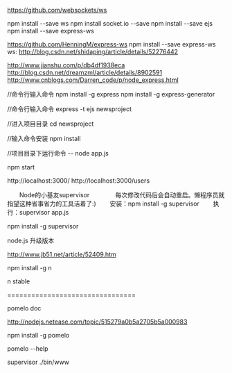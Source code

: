 https://github.com/websockets/ws


npm install --save ws
npm install socket.io --save
npm install --save ejs
npm install --save express-ws


https://github.com/HenningM/express-ws
npm install --save express-ws
ws:
http://blog.csdn.net/shidaping/article/details/52276442

http://www.jianshu.com/p/db4df1938eca
http://blog.csdn.net/dreamzml/article/details/8902591
http://www.cnblogs.com/Darren_code/p/node_express.html




//命令行输入命令
    npm install -g express
    npm install -g express-generator


//命令行输入命令
        express -t ejs newsproject


//进入项目目录
        cd newsproject

//输入命令安装
        npm install

//项目目录下运行命令
        -- node app.js

npm start


http://localhost:3000/
http://localhost:3000/users






　　Node的小基友supervisor　　
　　每次修改代码后会自动重启。懒程序员就指望这种省事省力的工具活着了:)
　　安装：npm install -g supervisor
　　执行：supervisor app.js


npm install -g supervisor





node.js 升级版本

http://www.jb51.net/article/52409.htm

npm install -g n

n stable


================================

pomelo doc

http://nodejs.netease.com/topic/515279a0b5a2705b5a000983


npm install -g pomelo

pomelo --help


<!-- 开发时用 ==================================================== -->

supervisor ./bin/www


